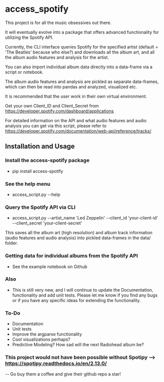 # access_spotify

This project is for all the music obsessives out there. 

It will eventually evolve into a package that offers advanced functionality for utilizing the Spotify API. 

Currently, the CLI interface queries Spotify for the specified artist (default = 'The Beatles' because who else?) and 
downloads all the album art, and all the album audio features and analysis for the artist. 

You can also import individual album data directly into a data-frame via a script or notebook. 

The album audio features and analysis are pickled as separate data-frames, which can then be read into 
pandas and analyzed, visualized etc. 

It is recommended that the user work in their own virtual environment.

Get your own Client_ID and Client_Secret from https://developer.spotify.com/dashboard/applications

For detailed information on the API and what audio features and audio analysis you can get via this script, please
refer to https://developer.spotify.com/documentation/web-api/reference/tracks/

## Installation and Usage

### Install the access-spotify package
* pip install access-spotify

### See the help menu
* access_script.py --help

### Query the Spotify API via CLI
* access_script.py --artist_name 'Led Zeppelin' --client_id 'your-client-id' --client_secret 'your-client-secret'

This saves all the album art (high resolution) and album track information (audio features and audio analysis) 
into pickled data-frames in the data/ folder. 

### Getting data for individual albums from the Spotify API
* See the example notebook on Github

### Also
* This is still very new, and I will continue to update the Documentation, functionality and add unit tests. 
Please let me know if you find any bugs or if you have any specific ideas for extending the functionality. 

### To-Do
* Documentation
* Unit tests
* Improve the argparse functionality
* Cool visualizations perhaps?
* Predictive Modeling? How sad will the next Radiohead album be? 

### This project would not have been possible without Spotipy --> https://spotipy.readthedocs.io/en/2.13.0/
-- Go buy them a coffee and give their github repo a star! 